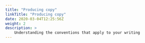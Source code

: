 ```yaml
---
title: "Producing copy"
linkTitle: "Producing copy"
date: 2020-03-04T12:25:56Z
weight: 2
description: >
    Understanding the conventions that apply to your writing
---
```


